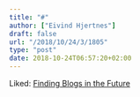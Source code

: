 ```yaml
---
title: "#"
author: ["Eivind Hjertnes"]
draft: false
url: "/2018/10/24/3/1805"
type: "post"
date: 2018-10-24T06:57:20+02:00
---
```


Liked:
[Finding
Blogs in the Future](https://www.kickscondor.com/finding-blogs-in-the-future/)
